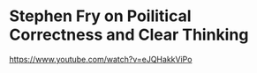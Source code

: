 # Stephen Fry on Poilitical Correctness and Clear Thinking

https://www.youtube.com/watch?v=eJQHakkViPo
